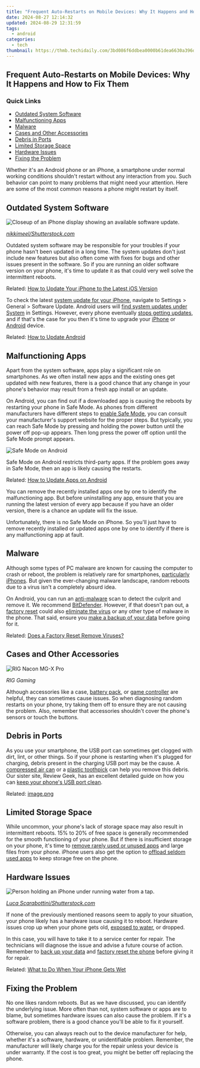 ```yaml
---
title: "Frequent Auto-Restarts on Mobile Devices: Why It Happens and How to Fix Them"
date: 2024-08-27 12:14:32
updated: 2024-08-29 12:31:59
tags:
  - android
categories:
  - tech
thumbnail: https://thmb.techidaily.com/3bd086f6ddbea0000b61dea6630a396d485fdb4d681690353291c54c1139b976.png
---
```


## Frequent Auto-Restarts on Mobile Devices: Why It Happens and How to Fix Them

### Quick Links

* [Outdated System Software](https://screen-video-capture.techidaily.com/new-enhancing-professionalism-blurring-teambackgrounds-effectively/)
* [Malfunctioning Apps](https://tech-revival.techidaily.com/crafting-intelligent-discourse-with-custom-gpt-call-outs-a-guide-for-enthusiasts/)
* [Malware](https://twitter-videos.techidaily.com/whatsapp-transfers-broadcasting-twitter-videos-with-ease/)
* [Cases and Other Accessories](https://fox-that.techidaily.com/troubleshooting-iphone-gps-issues-solutions-for-when-location-services-fail/)
* [Debris in Ports](https://some-knowledge.techidaily.com/new-exploring-top-users-on-snapchat/)
* [Limited Storage Space](https://extra-support.techidaily.com/2024-approved-mastering-gopro-fixing-fish-eye-effects-in-video/)
* [Hardware Issues](https://fox-glue.techidaily.com/new-2024-approved-the-ultimate-hdr-tutorial-for-exceptional-portraits/)
* [Fixing the Problem](https://instagram-clips.techidaily.com/updated-dizzy-with-design-mastering-upside-down-imagery-for-2024/)

 Whether it's an Android phone or an iPhone, a smartphone under normal working conditions shouldn't restart without any interaction from you. Such behavior can point to many problems that might need your attention. Here are some of the most common reasons a phone might restart by itself.

##  Outdated System Software

![Closeup of an iPhone display showing an available software update.](https://static1.howtogeekimages.com/wordpress/wp-content/uploads/2022/06/iphone-software-update.jpg) 

_[nikkimeel/Shutterstock.com](https://www.shutterstock.com/image-photo/rostovondon-russia-august-1-2019-iphone-1467902834)_

 Outdated system software may be responsible for your troubles if your phone hasn't been updated in a long time. The system updates don't just include new features but also often come with fixes for bugs and other issues present in the software. So if you are running an older software version on your phone, it's time to update it as that could very well solve the intermittent reboots.

Related: [How to Update Your iPhone to the Latest iOS Version](https://screen-video-capture.techidaily.com/updated-in-2024-premium-webcam-guide-5-best-options-with-mic-integration/) 

 To check the latest [system update for your iPhone](https://screen-video-capture.techidaily.com/updated-in-2024-premium-webcam-guide-5-best-options-with-mic-integration/), navigate to Settings > General > Software Update. Android users will [find system updates under System](https://sim-unlock.techidaily.com/in-2024-how-to-unlock-sim-cards-of-nubia-without-puk-codes-by-drfone-android/) in Settings. However, every phone eventually [stops getting updates](https://vp-tips.techidaily.com/updated-in-2024-pinnacle-audio-dramatic-works/), and if that's the case for you then it's time to upgrade your [iPhone](https://review-topics.techidaily.com/play-mkv-movies-on-moto-g24-is-it-possible-by-aiseesoft-video-converter-play-mkv-on-android/) or [Android](https://twitter-videos.techidaily.com/hot-takes-highlight-twitters-trending-topics-for-2024/) device.

Related: [How to Update Android](https://sim-unlock.techidaily.com/in-2024-how-to-unlock-sim-cards-of-nubia-without-puk-codes-by-drfone-android/) 

##  Malfunctioning Apps

 Apart from the system software, apps play a significant role on smartphones. As we often install new apps and the existing ones get updated with new features, there is a good chance that any change in your phone's behavior may result from a fresh app install or an update.

 On Android, you can find out if a downloaded app is causing the reboots by restarting your phone in Safe Mode. As phones from different manufacturers have different steps to [enable Safe Mode](https://snapchat-videos.techidaily.com/new-in-2024-crafting-visual-magic-the-essentials-of-snapchat-photo-editing/), you can consult your manufacturer's support website for the proper steps. But typically, you can reach Safe Mode by pressing and holding the power button until the power off pop-up appears. Then long press the power off option until the Safe Mode prompt appears.

![Safe Mode on Android](https://static1.howtogeekimages.com/wordpress/wp-content/uploads/2022/09/safe_mode_android.png) 

 Safe Mode on Android restricts third-party apps. If the problem goes away in Safe Mode, then an app is likely causing the restarts.

Related: [How to Update Apps on Android](https://android-pokemon-go.techidaily.com/in-2024-here-are-some-reliable-ways-to-get-pokemon-go-friend-codes-for-meizu-21-pro-drfone-by-drfone-virtual-android/) 

 You can remove the recently installed apps one by one to identify the malfunctioning app. But before uninstalling any app, ensure that you are running the latest version of every app because if you have an older version, there is a chance an update will fix the issue.

 Unfortunately, there is no Safe Mode on iPhone. So you'll just have to remove recently installed or updated apps one by one to identify if there is any malfunctioning app at fault.

##  Malware

 Although some types of PC malware are known for causing the computer to crash or reboot, the problem is relatively rare for smartphones, [particularly iPhones](https://instagram-video-files.techidaily.com/updated-in-2024-mastering-multimedia-content-putting-photos-together-on-insta-story/). But given the ever-changing malware landscape, random reboots due to a virus isn't a completely absurd idea.

 On Android, you can run an [anti-malware](https://facebook-video-recording.techidaily.com/in-2024-access-high-res-fb-media-files/) scan to detect the culprit and remove it. We recommend [BitDefender](https://www.anrdoezrs.net/links/3607085/type/dlg/sid/UUhtgUeUpU204435/https://play.google.com/store/apps/details?id=com.bitdefender.security&hl=en%5FUS&gl=US). However, if that doesn't pan out, a [factory reset](https://some-guidance.techidaily.com/new-understanding-imovie-video-trimming/) could also [eliminate the virus](https://unlock-android.techidaily.com/in-2024-a-complete-guide-to-oem-unlocking-on-itel-s23-by-drfone-android/) or any other type of malware in the phone. That said, ensure you [make a backup of your data](https://youtube-help.techidaily.com/in-2024-master-your-stream-utilizing-youtubes-av1-technology/) before going for it.

Related: [Does a Factory Reset Remove Viruses?](https://unlock-android.techidaily.com/in-2024-a-complete-guide-to-oem-unlocking-on-itel-s23-by-drfone-android/) 

##  Cases and Other Accessories

![RIG Nacon MG-X Pro](https://static1.howtogeekimages.com/wordpress/wp-content/uploads/2022/09/rig-nacon-mg-x-pro.jpg) 

_RIG Gaming_

 Although accessories like a case, [battery pack](https://change-location.techidaily.com/how-to-fix-error-495-while-downloadupdating-android-apps-on-motorola-moto-g13-drfone-by-drfone-fix-android-problems-fix-android-problems/), or [game controller](https://digital-screen-recording.techidaily.com/new-in-2024-apple-devices-enthusiasts-guide-to-top-voice-recorders/) are helpful, they can sometimes cause issues. So when diagnosing random restarts on your phone, try taking them off to ensure they are not causing the problem. Also, remember that accessories shouldn't cover the phone's sensors or touch the buttons.

##  Debris in Ports

 As you use your smartphone, the USB port can sometimes get clogged with dirt, lint, or other things. So if your phone is restarting when it's plugged for charging, debris present in the charging USB port may be the cause. A [compressed air can](https://www.amazon.com/Falcon-Compressed-Disposable-Cleaning-DPSJB/dp/B0000AE67M/?tag=htg-v2-3nh2or3-20&ascsubtag=UUhtgUeUpU204435&asc%5Frefurl=https%3A%2F%2Fwww.howtogeek.com%2F833151%2Fwhy-does-my-phone-keep-randomly-restarting%2F&asc%5Fcampaign=Short-Term) or a [plastic toothpick](https://www.amazon.com/Creative-Converting-Picks-Party-Assorted/dp/B001BDGE00/?tag=htg-v2-3nh2or3-20&ascsubtag=UUhtgUeUpU204435&asc%5Frefurl=https%3A%2F%2Fwww.howtogeek.com%2F833151%2Fwhy-does-my-phone-keep-randomly-restarting%2F&asc%5Fcampaign=Short-Term) can help you remove this debris. Our sister site, Review Geek, has an excellent detailed guide on how you can [keep your phone's USB port clean](https://www.reviewgeek.com/107181/why-you-should-regularly-clean-your-phones-usb-c-port-and-how-to-do-it/).

Related: [image.png](https://www.reviewgeek.com/107181/why-you-should-regularly-clean-your-phones-usb-c-port-and-how-to-do-it/) 

##  Limited Storage Space

 While uncommon, your phone's lack of storage space may also result in intermittent reboots. 15% to 20% of free space is generally recommended for the smooth functioning of your phone. But if there is insufficient storage on your phone, it's time to [remove rarely used or unused apps](https://howto.techidaily.com/9-solutions-to-fix-honor-x50-gt-system-crash-issue-drfone-by-drfone-fix-android-problems-fix-android-problems/) and large files from your phone. iPhone users also get the option to [offload seldom used apps](https://activate-lock.techidaily.com/in-2024-bypass-activation-lock-from-apple-iphone-15-pro-4-easy-ways-by-drfone-ios/) to keep storage free on the phone.

##  Hardware Issues

![Person holding an iPhone under running water from a tap.](https://static1.howtogeekimages.com/wordpress/wp-content/uploads/2022/07/rinse-iphone-tap-water-sink.jpg) 

_[Luca Scarabottini/Shutterstock.com](https://www.shutterstock.com/image-photo/new-york-usa-22-september-2016-545012869)_

 If none of the previously mentioned reasons seem to apply to your situation, your phone likely has a hardware issue causing it to reboot. Hardware issues crop up when your phone gets old, [exposed to water](https://blog-min.techidaily.com/5-ways-to-move-contacts-from-realme-12-proplus-5g-to-iphone-131415-drfone-by-drfone-transfer-from-android-transfer-from-android/), or dropped.

 In this case, you will have to take it to a service center for repair. The technicians will diagnose the issue and advise a future course of action. Remember to [back up your data](https://location-fake.techidaily.com/a-detailed-guide-on-faking-your-location-in-mozilla-firefox-on-motorola-moto-g73-5g-drfone-by-drfone-virtual-android/) and [factory reset the phone](https://facebook-video-content.techidaily.com/group-gallery-video-extractor/) before giving it for repair.

Related: [What to Do When Your iPhone Gets Wet](https://extra-hints.techidaily.com/new-a-step-by-step-framework-for-iconic-podcast-visuals/) 

##  Fixing the Problem

 No one likes random reboots. But as we have discussed, you can identify the underlying issue. More often than not, system software or apps are to blame, but sometimes hardware issues can also cause the problem. If it's a software problem, there is a good chance you'll be able to fix it yourself.

 Otherwise, you can always reach out to the device manufacturer for help, whether it's a software, hardware, or unidentifiable problem. Remember, the manufacturer will likely charge you for the repair unless your device is under warranty. If the cost is too great, you might be better off replacing the phone.

<ins class="adsbygoogle"
     style="display:block"
     data-ad-format="autorelaxed"
     data-ad-client="ca-pub-7571918770474297"
     data-ad-slot="1223367746"></ins>



<ins class="adsbygoogle"
     style="display:block"
     data-ad-client="ca-pub-7571918770474297"
     data-ad-slot="8358498916"
     data-ad-format="auto"
     data-full-width-responsive="true"></ins>
